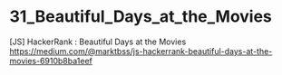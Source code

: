 # 31_Beautiful_Days_at_the_Movies
[JS] HackerRank : Beautiful Days at the Movies
https://medium.com/@marktbss/js-hackerrank-beautiful-days-at-the-movies-6910b8ba1eef
